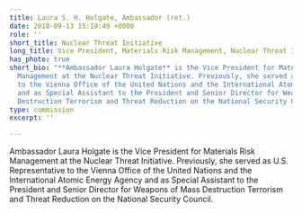 ```yaml
---
title: Laura S. H. Holgate, Ambassador (ret.)
date: 2018-09-13 15:19:49 +0000
role: ''
short_title: Nuclear Threat Initiative
long_title: Vice President, Materials Risk Management, Nuclear Threat Initiative
has_photo: true
short_bio: "**Ambassador Laura Holgate** is the Vice President for Materials Risk
  Management at the Nuclear Threat Initiative. Previously, she served as U.S. Representative
  to the Vienna Office of the United Nations and the International Atomic Energy Agency
  and as Special Assistant to the President and Senior Director for Weapons of Mass
  Destruction Terrorism and Threat Reduction on the National Security Council."
type: commission
excerpt: ''

---
```

Ambassador Laura Holgate is the Vice President for Materials Risk Management at the Nuclear Threat Initiative. Previously, she served as U.S. Representative to the Vienna Office of the United Nations and the International Atomic Energy Agency and as Special Assistant to the President and Senior Director for Weapons of Mass Destruction Terrorism and Threat Reduction on the National Security Council.